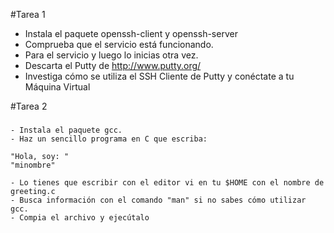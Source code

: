 #Tarea 1

- Instala el paquete openssh-client y openssh-server
- Comprueba que el servicio está funcionando. 
- Para el servicio y luego lo inicias otra vez.
- Descarta el Putty de http://www.putty.org/
- Investiga cómo se utiliza el SSH Cliente de Putty y conéctate a tu Máquina Virtual

#Tarea 2
###
	- Instala el paquete gcc.
	- Haz un sencillo programa en C que escriba: 

	"Hola, soy: "
	"minombre"

	- Lo tienes que escribir con el editor vi en tu $HOME con el nombre de greeting.c
	- Busca información con el comando "man" si no sabes cómo utilizar gcc.
	- Compia el archivo y ejecútalo


